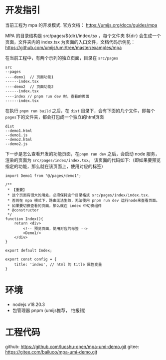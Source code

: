 # 开发指引
当前工程为 mpa 的开发模式. 官方文档： https://umijs.org/docs/guides/mpa

MPA 的目录结构是 src/pages/${dir}/index.tsx ，每个文件夹 ${dir} 会生成一个页面，文件夹内的 index.tsx 为页面的入口文件，文档代码示例见：https://github.com/umijs/umi/tree/master/examples/mpa

在当前工程中，有两个示列的独立页面，目录在 `src/pages`
```
src
--pages
----demo1  // 页面功能1
------index.tsx
----demo2  // 页面功能2
------index.tsx
----index // pnpm run dev 时，查看的页面
------index.tsx
```
在执行 `pnpm run build` 之后，在 `dist` 目录下，会有下面的几个文件，即每个`pages`下的文件夹，都会打包成一个独立的html页面


```
dist
--demo1.html
--demo1.js
--demo2.html
--demo2.js
```

下一步是怎么查看开发的功能页面，在`pnpm run dev` 之后，会启动 node 服务，渲染的页面为 `src/pages/index/index.tsx`。
该页面的代码如下:（即如果要预览指定的功能，那么就在该页面上，使用对应的标签）
```tsx
import Demo1 from "@/pages/demo1";

/**
 * 【重要】
 * 这个页面有很大的用处，必须保持这个目录格式 src/pages/index/index.tsx.
 * 否则在 mpa 模式下，路由无法生效，无法使用 pnpm run dev 运行node来查看页面。
 * 如果要切换查看的页面，那么就在 index 中切换组件
 * @constructor
 */
function Index(){
    return <div>
        <!-- 预览页面，使用对应的标签 -->
        <Demo1/>
    </div>
}

export default Index;

export const config = {
    title: 'index', // html 的 title 属性变量
}
```


# 环境

- nodejs v18.20.3
- 包管理器 pnpm (umijs推荐， 怕报错)

# 工程代码
github:  https://github.com/luoshu-open/mpa-umi-demo.git
gitee:   https://gitee.com/bailuoo/mpa-umi-demo.git

